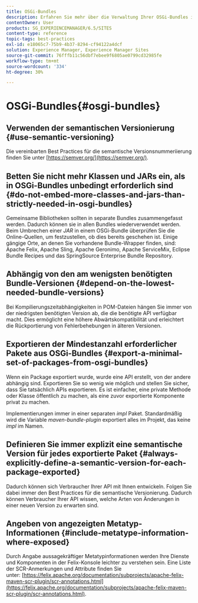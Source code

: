 ```yaml
---
title: OSGi-Bundles
description: Erfahren Sie mehr über die Verwaltung Ihrer OSGi-Bundles in Adobe Experience Manager.
contentOwner: User
products: SG_EXPERIENCEMANAGER/6.5/SITES
content-type: reference
topic-tags: best-practices
exl-id: e18065c7-75b9-4b37-8294-cf94122a4dcf
solution: Experience Manager, Experience Manager Sites
source-git-commit: 76fffb11c56dbf7ebee9f6805ae0799cd32985fe
workflow-type: tm+mt
source-wordcount: '334'
ht-degree: 30%

---
```


# OSGi-Bundles{#osgi-bundles}

## Verwenden der semantischen Versionierung {#use-semantic-versioning}

Die vereinbarten Best Practices für die semantische Versionsnummeriierung finden Sie unter [https://semver.org/](https://semver.org/).

## Betten Sie nicht mehr Klassen und JARs ein, als in OSGi-Bundles unbedingt erforderlich sind {#do-not-embed-more-classes-and-jars-than-strictly-needed-in-osgi-bundles}

Gemeinsame Bibliotheken sollten in separate Bundles zusammengefasst werden. Dadurch können sie in allen Bundles wiederverwendet werden. Beim Umbrechen einer *JAR* in einem OSGi-Bundle überprüfen Sie die Online-Quellen, um festzustellen, ob dies bereits geschehen ist. Einige gängige Orte, an denen Sie vorhandene Bundle-Wrapper finden, sind: Apache Felix, Apache Sling, Apache Geronimo, Apache ServiceMix, Eclipse Bundle Recipes und das SpringSource Enterprise Bundle Repository.

## Abhängig von den am wenigsten benötigten Bundle-Versionen {#depend-on-the-lowest-needed-bundle-versions}

Bei Kompilierungszeitabhängigkeiten in POM-Dateien hängen Sie immer von der niedrigsten benötigten Version ab, die die benötigte API verfügbar macht. Dies ermöglicht eine höhere Abwärtskompatibilität und erleichtert die Rückportierung von Fehlerbehebungen in älteren Versionen.

## Exportieren der Mindestanzahl erforderlicher Pakete aus OSGi-Bundles {#export-a-minimal-set-of-packages-from-osgi-bundles}

Wenn ein Package exportiert wurde, wurde eine API erstellt, von der andere abhängig sind. Exportieren Sie so wenig wie möglich und stellen Sie sicher, dass Sie tatsächlich APIs exportieren. Es ist einfacher, eine private Methode oder Klasse öffentlich zu machen, als eine zuvor exportierte Komponente privat zu machen.

Implementierungen immer in einer separaten *impl* Paket. Standardmäßig wird die Variable *maven-bundle-plugin* exportiert alles im Projekt, das keine *impl* im Namen.

## Definieren Sie immer explizit eine semantische Version für jedes exportierte Paket {#always-explicitly-define-a-semantic-version-for-each-package-exported}

Dadurch können sich Verbraucher Ihrer API mit Ihnen entwickeln. Folgen Sie dabei immer den Best Practices für die semantische Versionierung. Dadurch können Verbraucher Ihrer API wissen, welche Arten von Änderungen in einer neuen Version zu erwarten sind.

## Angeben von angezeigten Metatyp-Informationen {#include-metatype-information-where-exposed}

Durch Angabe aussagekräftiger Metatypinformationen werden Ihre Dienste und Komponenten in der Felix-Konsole leichter zu verstehen sein. Eine Liste der SCR-Anmerkungen und Attribute finden Sie unter: [https://felix.apache.org/documentation/subprojects/apache-felix-maven-scr-plugin/scr-annotations.html](https://felix.apache.org/documentation/subprojects/apache-felix-maven-scr-plugin/scr-annotations.html).
